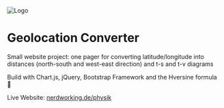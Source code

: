 ![Logo](https://raw.githubusercontent.com/dasbenjo/geolocation-converter/main/assets/favicon/android-icon-96x96.png)

# Geolocation Converter

Small website project: one pager for converting latitude/longitude into distances (north-south and west-east direction) and t-s and t-v diagrams

Build with Chart.js, jQuery, Bootstrap Framework and the Hversine formula 🚀

Live Website: [nerdworking.de/physik](https://nerdworking.de/physik)

